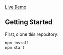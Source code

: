 [Live Demo](https://weather-silk-gamma.vercel.app/)

## Getting Started

First, clone this repository:

```bash
npm install
npm start
```
